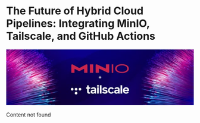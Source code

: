 # The Future of Hybrid Cloud Pipelines: Integrating MinIO, Tailscale, and GitHub Actions

![Header Image](articles/images/The_Future_of_Hybrid_Cloud_Pipelines__Integrating_MinIO__Tailscale__and_GitHub_Actions.jpg)

Content not found
